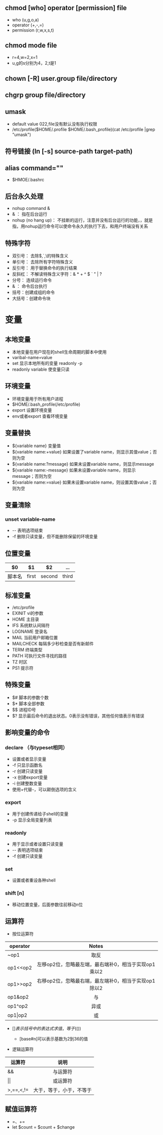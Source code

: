 ## chmod [who] operator [permission] file
- who (u,g,o,a)
- operator (+,-,=)
- permission (r,w,x,s,t)
## chmod mode file
- r=4,w=2,x=1
- u,g的s分别为4，2,t是1
## chown [-R] user.group file/directory
## chgrp group file/directory
## umask
- default value 022,file没有默认没有执行权限
- /etc/profile($HOME/.profile $HOME/.bash_profile)(cat /etc/profile |grep "umask")
## 符号链接 (ln [-s] source-path target-path)

## alias command=""
- $HMOE/.bashrc 

## 后台永久处理
- nohup command &
- & ： 指在后台运行
- nohup (no hang up)： 不挂断的运行，注意并没有后台运行的功能，，就是指，用nohup运行命令可以使命令永久的执行下去，和用户终端没有关系

## 特殊字符
- 双引号： 去除$,`,\的特殊含义
- 单引号： 去除所有字符特殊含义
- 反引号： 用于替换命令的执行结果
- 反斜杠： 不解读特殊含义字符：& * + ^ $ ` " | ?
- 分号： 连续运行命令
- & ： 命令后台执行
- 括号：创建成组的命令
- 大括号：创建命令块

# 变量
## 本地变量
- 本地变量在用户现在的shell生命周期的脚本中使用
- varibal-name=value
- set 显示本地所有的变量 readonly -p 
- readonly variable 使变量只读
## 环境变量
- 环境变量用于所有用户进程
- $HOME/.bash_profile(/etc/profile)
- export 设置环境变量
- env或者export 查看环境变量
## 变量替换
- ${variable name} 变量值
- ${variable name:+value} 如果设置了variable name，则显示其值value；否则为空
- ${variable name:?message} 如果未设置variable name，则显示message
- ${variable name:-message} 如果未设置variable name，则显示message；否则为空  
- ${variable name:=value} 如果未设置variable name，则设置其值value；否则为空

## 变量清除
### unset variable-name
- -- 表明选项结束
- -f 删除只读变量，但不能删除保留的环境变量
## 位置变量
$0 | $1 | $2 | ...
-|:-:|:-:|-
脚本名| first | second | third
## 标准变量
- /etc/profile
- EXINIT vi的参数
- HOME 主目录
- IFS 系统默认间隔符
- LOGNAME 登录名
- MAIL 当前用户邮箱位置
- MAILCHECK 每隔多少秒检查是否有新邮件
- TERM 终端类型
- PATH 可执行文件寻找的路径
- TZ 时区
- PS1 提示符
## 特殊变量
- $# 脚本的参数个数
- $* 脚本全部参数
- $$ 进程ID号
- $? 显示最后命令的退出状态。0表示没有错误，其他任何值表示有错误
## 影响变量的命令
### declare （与typeset相同）
- 设置或者显示变量
- -f 只显示函数名
- -r 创建只读变量
- -x 创建export变量
- -i 创建整数变量
- 使用+代替-，可以颠倒选项的含义
### export
- 用于创建传递给子shell的变量
- -p 显示全局变量列表
### readonly
- 用于显示或者设置只读变量
- -- 表明选项结束
- -f 创建只读变量
### set
- 设置或者重设各种shell
### shift [n]
- 移动位置变量，后面参数往前移动n位

## 运算符
- 按位运算符

operator | Notes
-| :-:
~op1|取反
op1<<op2|左移op2位，忽略最左端，最右端补0，相当于实现op1乘以2
op1>>op2|右移op2位，忽略最右端，最左端补0，相当于实现op1除以2
op1&op2 |与
op1^op2 |异或
op1\|op2 |或

- $[] 表示括号中的表达式求值，等于$(())

    - [base#n]可以表示基数为2到36的值

- 逻辑运算符

运算符 | 说明
-|:-:
&& | 与运算符
\|\| | 或运算符
>,==,<,!= | 大于，等于，小于，不等于

## 赋值运算符
- =、+=
- let $count = $count + $change